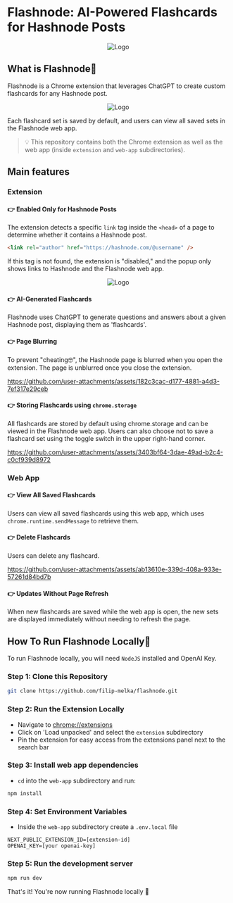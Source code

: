 # Flashnode: AI-Powered Flashcards for Hashnode Posts

<p align="center"><img src="https://github.com/user-attachments/assets/9eecde0a-98a9-4f4e-8bb6-0d4f7d26e11f" alt="Logo" /></p>

## What is Flashnode🤔

Flashnode is a Chrome extension that leverages ChatGPT to create custom flashcards for any Hashnode post.

<p align="center"><img src="https://github.com/user-attachments/assets/1256a449-0c5b-498d-8eb7-198b7d377274" alt="Logo" /></p>

Each flashcard set is saved by default, and users can view all saved sets in the Flashnode web app.

> 💡 This repository contains both the Chrome extension as well as the web app (inside `extension` and `web-app` subdirectories).

## Main features

### Extension

#### 👉 Enabled Only for Hashnode Posts

The extension detects a specific `link` tag inside the `<head>` of a page to determine whether it contains a Hashnode post. 

```HTML
<link rel="author" href="https://hashnode.com/@username" />
```

If this tag is not found, the extension is "disabled," and the popup only shows links to Hashnode and the Flashnode web app.

<p align="center"><img src="https://github.com/user-attachments/assets/c32f1024-60c8-4714-a2f6-fc799eb2ccd5" alt="Logo" /></p>

#### 👉 AI-Generated Flashcards

Flashnode uses ChatGPT to generate questions and answers about a given Hashnode post, displaying them as 'flashcards'.

#### 👉 Page Blurring

To prevent "cheating🤓", the Hashnode page is blurred when you open the extension. The page is unblurred once you close the extension.

https://github.com/user-attachments/assets/182c3cac-d177-4881-a4d3-7ef317e29ceb

#### 👉 Storing Flashcards using `chrome.storage`

All flashcards are stored by default using chrome.storage and can be viewed in the Flashnode web app. Users can also choose not to save a flashcard set using the toggle switch in the upper right-hand corner.

https://github.com/user-attachments/assets/3403bf64-3dae-49ad-b2c4-c0cf939d8972

### Web App

#### 👉 View All Saved Flashcards

Users can view all saved flashcards using this web app, which uses `chrome.runtime.sendMessage` to retrieve them.

#### 👉 Delete Flashcards

Users can delete any flashcard.

https://github.com/user-attachments/assets/ab13610e-339d-408a-933e-57261d84bd7b

#### 👉 Updates Without Page Refresh

When new flashcards are saved while the web app is open, the new sets are displayed immediately without needing to refresh the page.

## How To Run Flashnode Locally🏃

To run Flashnode locally, you will need `NodeJS` installed and OpenAI Key.

### Step 1: Clone this Repository

```sh
git clone https://github.com/filip-melka/flashnode.git
```

### Step 2: Run the Extension Locally

-  Navigate to [chrome://extensions](chrome://extensions/)
-  Click on 'Load unpacked' and select the `extension` subdirectory
-  Pin the extension for easy access from the extensions panel next to the search bar
### Step 3: Install web app dependencies

- `cd` into the `web-app` subdirectory and run:

```sh
npm install
```

### Step 4: Set Environment Variables

-   Inside the `web-app` subdirectory create a `.env.local` file

```
NEXT_PUBLIC_EXTENSION_ID=[extension-id]
OPENAI_KEY=[your openai-key]
```

### Step 5: Run the development server

```sh
npm run dev
```

That's it! You're now running Flashnode locally 🎉
